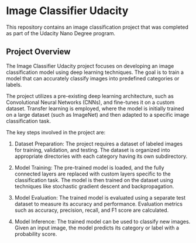 # Image Classifier Udacity

This repository contains an image classification project that was completed as part of the Udacity Nano Degree program.

## Project Overview

The Image Classifier Udacity project focuses on developing an image classification model using deep learning techniques. The goal is to train a model that can accurately classify images into predefined categories or labels.

The project utilizes a pre-existing deep learning architecture, such as Convolutional Neural Networks (CNNs), and fine-tunes it on a custom dataset. Transfer learning is employed, where the model is initially trained on a large dataset (such as ImageNet) and then adapted to a specific image classification task.

The key steps involved in the project are:

1. Dataset Preparation: The project requires a dataset of labeled images for training, validation, and testing. The dataset is organized into appropriate directories with each category having its own subdirectory.

2. Model Training: The pre-trained model is loaded, and the fully connected layers are replaced with custom layers specific to the classification task. The model is then trained on the dataset using techniques like stochastic gradient descent and backpropagation.

3. Model Evaluation: The trained model is evaluated using a separate test dataset to measure its accuracy and performance. Evaluation metrics such as accuracy, precision, recall, and F1 score are calculated.

4. Model Inference: The trained model can be used to classify new images. Given an input image, the model predicts its category or label with a probability score.

